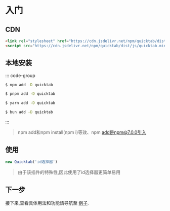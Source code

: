 # 入门



## CDN

```html
<link rel="stylesheet" href="https://cdn.jsdelivr.net/npm/quicktab/dist/css/quicktab.min.css">
<script src="https://cdn.jsdelivr.net/npm/quicktab/dist/js/quicktab.min.js"></script>
```







## 本地安装

::: code-group

```sh [npm]
$ npm add -D quicktab
```

```sh [pnpm]
$ pnpm add -D quicktab
```

```sh [yarn]
$ yarn add -D quicktab
```

```sh [bun]
$ bun add -D quicktab
```

:::

> npm add和npm install(npm i)等效、npm add是npm@7.0.0引入

## 使用

```js
new Quicktab('id选择器')
```

> 由于该插件的特殊性,因此使用了id选择器更简单易用

## 下一步

接下来,查看具体用法和功能请导航至 [例子](/examples/base).
